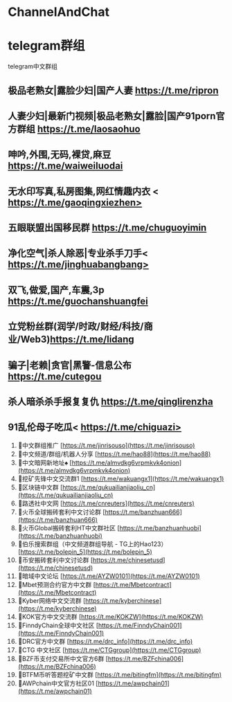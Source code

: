 # ChannelAndChat
# telegram群组
telegram中文群组

## 极品老熟女|露脸少妇|国产人妻 <https://t.me/ripron>
## 人妻少妇|最新门视频|极品老熟女|露脸|国产91porn官方群组  <https://t.me/laosaohuo>
##  呻吟,外围,无码,裸贷,麻豆   <https://t.me/waiweiluodai>
## 无水印写真,私房图集,网红情趣内衣  < https://t.me/gaoqingxiezhen>
## 五眼联盟出国移民群 <https://t.me/chuguoyimin>
## 净化空气|杀人除恶|专业杀手刀手< https://t.me/jinghuabangbang>
## 双飞,做爱,国产,车震,3p  <https://t.me/guochanshuangfei>
##  立党粉丝群(润学/时政/财经/科技/商业/Web3)<https://t.me/lidang>
##  骗子|老赖|贪官|黑警-信息公布  <https://t.me/cutegou>
## 杀人暗杀杀手报复复仇  <https://t.me/qinglirenzha>
## 91乱伦母子吃瓜< https://t.me/chiguazi>

1. 👥中文群组推广 [https://t.me/jinrisouso](https://t.me/jinrisouso)
2. 👥中文频道/群组/机器人分享 [https://t.me/hao88](https://t.me/hao88)
3. 👥中文暗网新地址♠️ [https://t.me/almvdkg6vrpmkvk4onion](https://t.me/almvdkg6vrpmkvk4onion)
4. 👥挖矿先锋中文交流群1 [https://t.me/wakuangx1](https://t.me/wakuangx1)
5. 👥区块链中文群 [https://t.me/qukuailianjiaoliu_cn](https://t.me/qukuailianjiaoliu_cn)
6. 👥路透社中文网 [https://t.me/cnreuters](https://t.me/cnreuters)
7. 👥火币全球搬砖套利中文讨论群 [https://t.me/banzhuan666](https://t.me/banzhuan666)
8. 👥火币Global搬砖套利HT中文群社区 [https://t.me/banzhuanhuobi](https://t.me/banzhuanhuobi)
9. 👥伯乐搜索群组（中文频道群组导航 - TG上的Hao123） [https://t.me/bolepin_5](https://t.me/bolepin_5)
10. 👥币安搬砖套利中文讨论群 [https://t.me/chinesetusd](https://t.me/chinesetusd)
11. 👥暗域中文论坛 [https://t.me/AYZW0101](https://t.me/AYZW0101)
12. 👥Mbet预测合约官方中文群 [https://t.me/Mbetcontract](https://t.me/Mbetcontract)
13. 👥Kyber网络中文交流群 [https://t.me/kyberchinese](https://t.me/kyberchinese)
14. 👥KOK官方中文交流群 [https://t.me/KOKZW](https://t.me/KOKZW)
15. 👥FinndyChain全球中文社区 [https://t.me/FinndyChain001](https://t.me/FinndyChain001)
16. 👥DRC官方中文群 [https://t.me/drc_info](https://t.me/drc_info)
17. 👥CTG 中文社区 [https://t.me/CTGgroup](https://t.me/CTGgroup)
18. 👥BZF币支付交易所中文官方6群 [https://t.me/BZFchina006](https://t.me/BZFchina006)
19. 👥BTFM币听答题挖矿中文群 [https://t.me/bitingfm](https://t.me/bitingfm)
20. 👥AWPchain中文官方社区01 [https://t.me/awpchain01](https://t.me/awpchain01)
